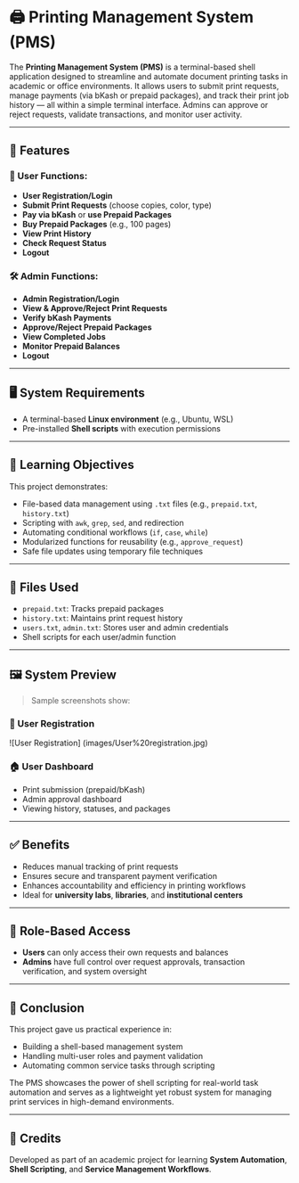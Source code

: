 # 🖨️ Printing Management System (PMS)

The **Printing Management System (PMS)** is a terminal-based shell application designed to streamline and automate document printing tasks in academic or office environments. It allows users to submit print requests, manage payments (via bKash or prepaid packages), and track their print job history — all within a simple terminal interface. Admins can approve or reject requests, validate transactions, and monitor user activity.

---

## 📌 Features

### 👤 User Functions:
- **User Registration/Login**
- **Submit Print Requests** (choose copies, color, type)
- **Pay via bKash** or **use Prepaid Packages**
- **Buy Prepaid Packages** (e.g., 100 pages)
- **View Print History**
- **Check Request Status**
- **Logout**

### 🛠️ Admin Functions:
- **Admin Registration/Login**
- **View & Approve/Reject Print Requests**
- **Verify bKash Payments**
- **Approve/Reject Prepaid Packages**
- **View Completed Jobs**
- **Monitor Prepaid Balances**
- **Logout**

---

## 🖥️ System Requirements

- A terminal-based **Linux environment** (e.g., Ubuntu, WSL)
- Pre-installed **Shell scripts** with execution permissions

---

## 🎯 Learning Objectives

This project demonstrates:
- File-based data management using `.txt` files (e.g., `prepaid.txt`, `history.txt`)
- Scripting with `awk`, `grep`, `sed`, and redirection
- Automating conditional workflows (`if`, `case`, `while`)
- Modularized functions for reusability (e.g., `approve_request`)
- Safe file updates using temporary file techniques

---

## 📁 Files Used

- `prepaid.txt`: Tracks prepaid packages
- `history.txt`: Maintains print request history
- `users.txt`, `admin.txt`: Stores user and admin credentials
- Shell scripts for each user/admin function

---

## 🖼️ System Preview

> Sample screenshots show:

### 👤 User Registration
  ![User Registration]
  (images/User%20registration.jpg)
### 🏠 User Dashboard
- Print submission (prepaid/bKash)
- Admin approval dashboard
- Viewing history, statuses, and packages

---

## ✅ Benefits

- Reduces manual tracking of print requests
- Ensures secure and transparent payment verification
- Enhances accountability and efficiency in printing workflows
- Ideal for **university labs**, **libraries**, and **institutional centers**

---

## 🔐 Role-Based Access

- **Users** can only access their own requests and balances
- **Admins** have full control over request approvals, transaction verification, and system oversight

---

## 📌 Conclusion

This project gave us practical experience in:
- Building a shell-based management system
- Handling multi-user roles and payment validation
- Automating common service tasks through scripting

The PMS showcases the power of shell scripting for real-world task automation and serves as a lightweight yet robust system for managing print services in high-demand environments.

---

## 📣 Credits

Developed as part of an academic project for learning **System Automation**, **Shell Scripting**, and **Service Management Workflows**.

